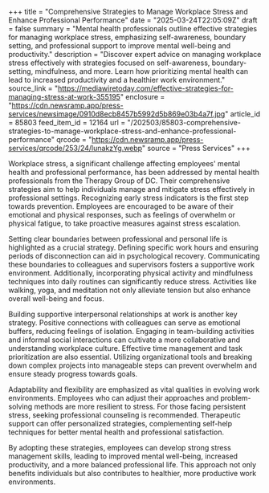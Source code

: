 +++
title = "Comprehensive Strategies to Manage Workplace Stress and Enhance Professional Performance"
date = "2025-03-24T22:05:09Z"
draft = false
summary = "Mental health professionals outline effective strategies for managing workplace stress, emphasizing self-awareness, boundary setting, and professional support to improve mental well-being and productivity."
description = "Discover expert advice on managing workplace stress effectively with strategies focused on self-awareness, boundary-setting, mindfulness, and more. Learn how prioritizing mental health can lead to increased productivity and a healthier work environment."
source_link = "https://mediawiretoday.com/effective-strategies-for-managing-stress-at-work-355195"
enclosure = "https://cdn.newsramp.app/press-services/newsimage/0910d8ecb8457b5992d5b869e03b4a7f.jpg"
article_id = 85803
feed_item_id = 12164
url = "/202503/85803-comprehensive-strategies-to-manage-workplace-stress-and-enhance-professional-performance"
qrcode = "https://cdn.newsramp.app/press-services/qrcode/253/24/lunakzYg.webp"
source = "Press Services"
+++

<p>Workplace stress, a significant challenge affecting employees' mental health and professional performance, has been addressed by mental health professionals from the Therapy Group of DC. Their comprehensive strategies aim to help individuals manage and mitigate stress effectively in professional settings. Recognizing early stress indicators is the first step towards prevention. Employees are encouraged to be aware of their emotional and physical responses, such as feelings of overwhelm or physical fatigue, to take proactive measures against stress escalation.</p><p>Setting clear boundaries between professional and personal life is highlighted as a crucial strategy. Defining specific work hours and ensuring periods of disconnection can aid in psychological recovery. Communicating these boundaries to colleagues and supervisors fosters a supportive work environment. Additionally, incorporating physical activity and mindfulness techniques into daily routines can significantly reduce stress. Activities like walking, yoga, and meditation not only alleviate tension but also enhance overall well-being and focus.</p><p>Building supportive interpersonal relationships at work is another key strategy. Positive connections with colleagues can serve as emotional buffers, reducing feelings of isolation. Engaging in team-building activities and informal social interactions can cultivate a more collaborative and understanding workplace culture. Effective time management and task prioritization are also essential. Utilizing organizational tools and breaking down complex projects into manageable steps can prevent overwhelm and ensure steady progress towards goals.</p><p>Adaptability and flexibility are emphasized as vital qualities in evolving work environments. Employees who can adjust their approaches and problem-solving methods are more resilient to stress. For those facing persistent stress, seeking professional counseling is recommended. Therapeutic support can offer personalized strategies, complementing self-help techniques for better mental health and professional satisfaction.</p><p>By adopting these strategies, employees can develop strong stress management skills, leading to improved mental well-being, increased productivity, and a more balanced professional life. This approach not only benefits individuals but also contributes to healthier, more productive work environments.</p>